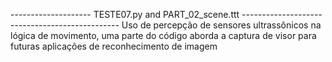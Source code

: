 -------------------- TESTE07.py and PART_02_scene.ttt -----------------------------------------------
Uso de percepção de sensores ultrassônicos na lógica de movimento, uma parte do código aborda a captura de visor para futuras aplicações de reconhecimento de imagem
